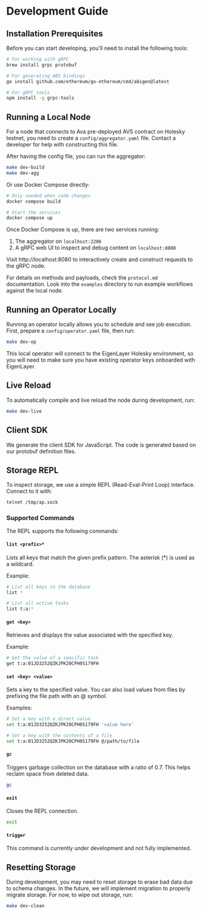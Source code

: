 # Development Guide

## Installation Prerequisites

Before you can start developing, you'll need to install the following tools:

```bash
# For working with gRPC
brew install grpc protobuf

# For generating ABI bindings
go install github.com/ethereum/go-ethereum/cmd/abigen@latest

# For gRPC tools
npm install -g grpc-tools
```

## Running a Local Node

For a node that connects to Ava pre-deployed AVS contract on Holesky testnet, you need to create a `config/aggregator.yaml` file. Contact a developer for help with constructing this file.

After having the config file, you can run the aggregator:

```bash
make dev-build
make dev-agg
```

Or use Docker Compose directly:

```bash
# Only needed when code changes
docker compose build

# Start the services
docker compose up
```

Once Docker Compose is up, there are two services running:

1. The aggregator on `localhost:2206`
2. A gRPC web UI to inspect and debug content on `localhost:8080`

Visit http://localhost:8080 to interactively create and construct requests to the gRPC node.

For details on methods and payloads, check the `protocol.md` documentation. Look into the `examples` directory to run example workflows against the local node.

## Running an Operator Locally

Running an operator locally allows you to schedule and see job execution. First, prepare a `config/operator.yaml` file, then run:

```bash
make dev-op
```

This local operator will connect to the EigenLayer Holesky environment, so you will need to make sure you have existing operator keys onboarded with EigenLayer.

## Live Reload

To automatically compile and live reload the node during development, run:

```bash
make dev-live
```

## Client SDK

We generate the client SDK for JavaScript. The code is generated based on our protobuf definition files.

## Storage REPL

To inspect storage, we use a simple REPL (Read-Eval-Print Loop) interface. Connect to it with:

```bash
telnet /tmp/ap.sock
```

### Supported Commands

The REPL supports the following commands:

#### `list <prefix>*`
Lists all keys that match the given prefix pattern. The asterisk (*) is used as a wildcard.

Example:
```bash
# List all keys in the database
list *

# List all active tasks
list t:a:*
```

#### `get <key>`
Retrieves and displays the value associated with the specified key.

Example:
```bash
# Get the value of a specific task
get t:a:01JD3252QZKJPK20CPH0S179FH
```

#### `set <key> <value>`
Sets a key to the specified value. You can also load values from files by prefixing the file path with an @ symbol.

Examples:
```bash
# Set a key with a direct value
set t:a:01JD3252QZKJPK20CPH0S179FH 'value here'

# Set a key with the contents of a file
set t:a:01JD3252QZKJPK20CPH0S179FH @/path/to/file
```

#### `gc`
Triggers garbage collection on the database with a ratio of 0.7. This helps reclaim space from deleted data.

```bash
gc
```

#### `exit`
Closes the REPL connection.

```bash
exit
```

#### `trigger`
This command is currently under development and not fully implemented.

## Resetting Storage

During development, you may need to reset storage to erase bad data due to schema changes. In the future, we will implement migration to properly migrate storage. For now, to wipe out storage, run:

```bash
make dev-clean
```
